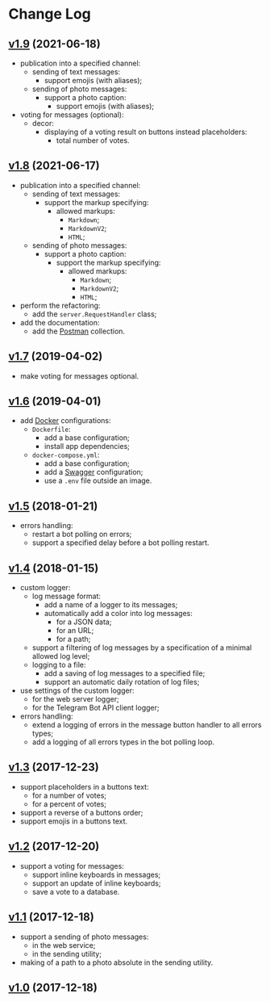 # Change Log

## [v1.9](https://github.com/thewizardplusplus/telegram-bot/tree/v1.9) (2021-06-18)

- publication into a specified channel:
  - sending of text messages:
    - support emojis (with aliases);
  - sending of photo messages:
    - support a photo caption:
      - support emojis (with aliases);
- voting for messages (optional):
  - decor:
    - displaying of a voting result on buttons instead placeholders:
      - total number of votes.

## [v1.8](https://github.com/thewizardplusplus/telegram-bot/tree/v1.8) (2021-06-17)

- publication into a specified channel:
  - sending of text messages:
    - support the markup specifying:
      - allowed markups:
        - `Markdown`;
        - `MarkdownV2`;
        - `HTML`;
  - sending of photo messages:
    - support a photo caption:
      - support the markup specifying:
        - allowed markups:
          - `Markdown`;
          - `MarkdownV2`;
          - `HTML`;
- perform the refactoring:
  - add the `server.RequestHandler` class;
- add the documentation:
  - add the [Postman](https://www.postman.com/) collection.

## [v1.7](https://github.com/thewizardplusplus/telegram-bot/tree/v1.7) (2019-04-02)

- make voting for messages optional.

## [v1.6](https://github.com/thewizardplusplus/telegram-bot/tree/v1.6) (2019-04-01)

- add [Docker](https://www.docker.com/) configurations:
  - `Dockerfile`:
    - add a base configuration;
    - install app dependencies;
  - `docker-compose.yml`:
    - add a base configuration;
    - add a [Swagger](https://swagger.io/) configuration;
    - use a `.env` file outside an image.

## [v1.5](https://github.com/thewizardplusplus/telegram-bot/tree/v1.5) (2018-01-21)

- errors handling:
  - restart a bot polling on errors;
  - support a specified delay before a bot polling restart.

## [v1.4](https://github.com/thewizardplusplus/telegram-bot/tree/v1.4) (2018-01-15)

- custom logger:
  - log message format:
    - add a name of a logger to its messages;
    - automatically add a color into log messages:
      - for a JSON data;
      - for an URL;
      - for a path;
  - support a filtering of log messages by a specification of a minimal allowed log level;
  - logging to a file:
    - add a saving of log messages to a specified file;
    - support an automatic daily rotation of log files;
- use settings of the custom logger:
  - for the web server logger;
  - for the Telegram Bot API client logger;
- errors handling:
  - extend a logging of errors in the message button handler to all errors types;
  - add a logging of all errors types in the bot polling loop.

## [v1.3](https://github.com/thewizardplusplus/telegram-bot/tree/v1.3) (2017-12-23)

- support placeholders in a buttons text:
  - for a number of votes;
  - for a percent of votes;
- support a reverse of a buttons order;
- support emojis in a buttons text.

## [v1.2](https://github.com/thewizardplusplus/telegram-bot/tree/v1.2) (2017-12-20)

- support a voting for messages:
  - support inline keyboards in messages;
  - support an update of inline keyboards;
  - save a vote to a database.

## [v1.1](https://github.com/thewizardplusplus/telegram-bot/tree/v1.1) (2017-12-18)

- support a sending of photo messages:
  - in the web service;
  - in the sending utility;
- making of a path to a photo absolute in the sending utility.

## [v1.0](https://github.com/thewizardplusplus/telegram-bot/tree/v1.0) (2017-12-18)

